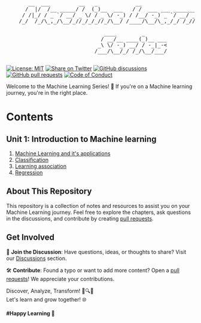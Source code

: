 
<pre>
       __  ___         __   _            __                     _          
      /  |/  /__ _____/ /  (_)__  ___   / /  ___ ___ ________  (_)__  ___ _
     / /|_/ / _ `/ __/ _ \/ / _ \/ -_) / /__/ -_) _ `/ __/ _ \/ / _ \/ _ `/
    /_/  /_/\_,_/\__/_//_/_/_//_/\__/ /____/\__/\_,_/_/ /_//_/_/_//_/\_, / 
                                                                    /___/  
                               ____        _       
                              / __/__ ____(_)__ ___
                             _\ \/ -_) __/ / -_|_-<
                            /___/\__/_/ /_/\__/___/
                                                   
</pre>
 [![License: MIT](https://img.shields.io/badge/License-MIT-yellow.svg)](LICENSE)
[![Share on Twitter](https://img.shields.io/badge/-Share%20on%20Twitter-blue?logo=twitter&style=flat-square)](https://twitter.com/intent/tweet?text=https%3A%2F%2Fgithub.com%2Fwhoami-anoint%2FMachine-Learning-Series)
[![GitHub discussions](https://img.shields.io/github/discussions/whoami-anoint/Machine-Learning-Series)](https://github.com/whoami-anoint/Machine-Learning-Series/discussions)
[![GitHub pull requests](https://img.shields.io/github/issues-pr/whoami-anoint/Machine-Learning-Series)](https://github.com/whoami-anoint/Machine-Learning-Series/pulls)
[![Code of Conduct](https://img.shields.io/badge/Code%20of%20Conduct-Contributor%20Covenant-blue.svg)](CODE_OF_CONDUCT.md)

Welcome to the Machine Learning Series! 🚀 If you're on a Machine learning journey, you're in the right place.

# Contents
## Unit 1: Introduction to Machine learning 
1. [Machine Learning and it's applications](/Unit%201/1_ml.md)
2. [Classification](/Unit%201/2_class.md)
3. [Learning association](/Unit%201/3_association.md)
4. [Regression](/Unit%201/4_regression.md)


## About This Repository

This repository is a collection of notes and resources to assist you on your Machine Learning journey. Feel free to explore the chapters, ask questions in the discussions, and contribute by creating [pull requests](https://github.com/whoami-anoint/Machine-Learning-Series/pulls).

## Get Involved

📣 **Join the Discussion**: Have questions, ideas, or thoughts to share? Visit our [Discussions](https://github.com/whoami-anoint/Machine-Learning-Series/discussions) section.

🛠️ **Contribute**: Found a typo or want to add more content? Open a [pull requests](https://github.com/whoami-anoint/Machine-Learning-Series/pulls)! We appreciate your contributions.

Discover, Analyze, Transform! 🌟🔍🚀 \
Let's learn and grow together! 🌐
#### #Happy Learning 🤎
